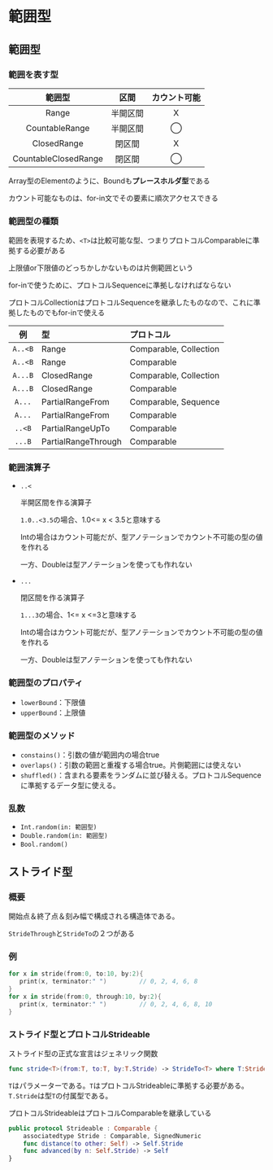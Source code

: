 # 範囲型



## 範囲型



### 範囲を表す型

|           範囲型            |   区間   | カウント可能 |
| :-------------------------: | :------: | :----------: |
|        Range<Bound>         | 半開区間 |      X       |
|    CountableRange<Bound>    | 半開区間 |      ◯       |
|     ClosedRange<Bound>      |  閉区間  |      X       |
| CountableClosedRange<Bound> |  閉区間  |      ◯       |

Array<Element>型のElementのように、Boundも**プレースホルダ型**である

カウント可能なものは、for-in文でその要素に順次アクセスできる



### 範囲型の種類

範囲を表現するため、`<T>`は比較可能な型、つまりプロトコルComparableに準拠する必要がある

上限値or下限値のどっちかしかないものは片側範囲という

for-inで使うために、プロトコルSequenceに準拠しなければならない

プロトコルCollectionはプロトコルSequenceを継承したものなので、これに準拠したものでもfor-inで使える

|   例    | 型                       | プロトコル             |
| :-----: | :----------------------- | :--------------------- |
| `A..<B` | Range<Int>               | Comparable, Collection |
| `A..<B` | Range<Double>            | Comparable             |
| `A...B` | ClosedRange<Int>         | Comparable, Collection |
| `A...B` | ClosedRange<Double>      | Comparable             |
| `A...`  | PartialRangeFrom<Int>    | Comparable, Sequence   |
| `A...`  | PartialRangeFrom<Double> | Comparable             |
| `..<B`  | PartialRangeUpTo<T>      | Comparable             |
| `...B`  | PartialRangeThrough<T>   | Comparable             |



### 範囲演算子

* `..<`

  半開区間を作る演算子

  `1.0..<3.5`の場合、1.0<= x < 3.5と意味する

  Intの場合はカウント可能だが、型アノテーションでカウント不可能の型の値を作れる

  一方、Doubleは型アノテーションを使っても作れない

* `...`

  閉区間を作る演算子

  `1...3`の場合、1<= x <=3と意味する

  Intの場合はカウント可能だが、型アノテーションでカウント不可能の型の値を作れる

  一方、Doubleは型アノテーションを使っても作れない



### 範囲型のプロパティ

* `lowerBound`：下限値
* `upperBound`：上限値



### 範囲型のメソッド

* `constains()`：引数の値が範囲内の場合true
* `overlaps()`：引数の範囲と重複する場合true。片側範囲には使えない
* `shuffled()`：含まれる要素をランダムに並び替える。プロトコルSequenceに準拠するデータ型に使える。



### 乱数

* `Int.random(in: 範囲型)`
* `Double.random(in: 範囲型)`
* `Bool.random()`





## ストライド型



### 概要

開始点＆終了点＆刻み幅で構成される構造体である。

`StrideThrough`と`StrideTo`の２つがある



### 例

```swift
for x in stride(from:0, to:10, by:2){
   print(x, terminator:" ")			// 0, 2, 4, 6, 8
}
for x in stride(from:0, through:10, by:2){
   print(x, terminator:" ")			// 0, 2, 4, 6, 8, 10
}
```



### ストライド型とプロトコルStrideable

ストライド型の正式な宣言はジェネリック関数

```swift
func stride<T>(from:T, to:T, by:T.Stride) -> StrideTo<T> where T:Strideable
```

`T`はパラメーターである。`T`はプロトコルStrideableに準拠する必要がある。`T.Stride`は型`T`の付属型である。

プロトコルStrideableはプロトコルComparableを継承している

```swift
public protocol Strideable : Comparable {
    associatedtype Stride : Comparable, SignedNumeric
    func distance(to other: Self) -> Self.Stride
    func advanced(by n: Self.Stride) -> Self
}
```



































